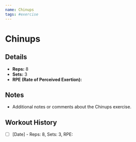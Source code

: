 ```yaml
---
name: Chinups
tags: #exercise
---
```


# Chinups

## Details
- **Reps:** 8
- **Sets:** 3
- **RPE (Rate of Perceived Exertion):** 

## Notes
- Additional notes or comments about the Chinups exercise.

## Workout History
- [ ] [Date] - Reps: 8, Sets: 3, RPE: 
